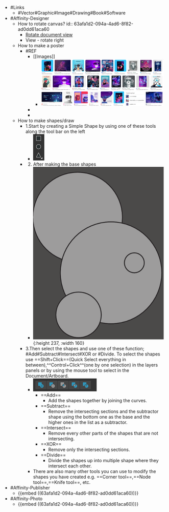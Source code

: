 - #Links
	- #Vector#Graphic#Image#Drawing#Book#Software
- #Affinity-Designer
	- How to rotate canvas?
	  id:: 63afa1d2-094a-4ad6-8f82-ad0dd61aca60
		- [Rotate document view](https://affinity.help/photo/en-US.lproj/index.html?page=pages/DesignAids/rotateCanvas.html?title=Rotate%20document%20view)
		- View - rotate right
	- How to make a poster
		- #REF
			- [[Images]]
				- ![image.png](/assets/image_1672445265390_0.png)
			-
			-
	- How to make shapes/draw
		- 1.Start by creating a Simple Shape by using one of these tools along the tool bar on the left
			- ![image.png](../assets/image_1672448807028_0.png)
		- 2. After making the base shapes
			- ![image.png](../assets/image_1672449144321_0.png){:height 237, :width 160}
		- 3.Then select the shapes and use one of these function; #Add#Subtract#Intersect#XOR or #Divide. To select the shapes use ==Shift+Click==(Quick Select everything in between),^^Control+Click^^(one by one selection) in the layers panels or by using the mouse tool to select in the Document/Artboard.
			- ![image.png](../assets/image_1672449373993_0.png)
				- ==Add==
					- Add the shapes together by joining the curves.
				- ==Subtract==
					- Remove the intersecting sections and the subtractor shape using the bottom one as the base and the higher ones in the list as a subtractor.
				- ==Intersect==
					- Remove every other parts of the shapes that are not intersecting.
				- ==XOR==
					- Remove only the intersecting sections.
				- ==Divide==
					- Divide the shapes up into multiple shape where they intersect each other.
			- There are also many other tools you can use to modify the shapes you have created e.g. ==Corner tool==,==Node tool==,==Knife tool==, etc.
- #Affinity-Publisher
	- {{embed ((63afa1d2-094a-4ad6-8f82-ad0dd61aca60))}}
- #Affinity-Photo
	- {{embed ((63afa1d2-094a-4ad6-8f82-ad0dd61aca60))}}